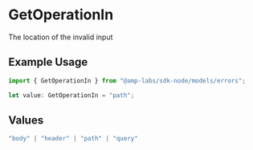 # GetOperationIn

The location of the invalid input

## Example Usage

```typescript
import { GetOperationIn } from "@amp-labs/sdk-node/models/errors";

let value: GetOperationIn = "path";
```

## Values

```typescript
"body" | "header" | "path" | "query"
```
